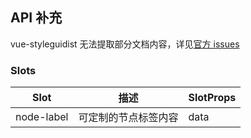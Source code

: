 ## API 补充

vue-styleguidist 无法提取部分文档内容，详见[官方 issues](https://github.com/vue-styleguidist/vue-styleguidist/issues)

### Slots

| Slot       | 描述                 | SlotProps |
| ---------- | -------------------- | --------- |
| node-label | 可定制的节点标签内容 | data      |
